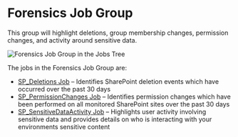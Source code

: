 # Forensics Job Group

This group will highlight deletions, group membership changes, permission changes, and activity around sensitive data.

![Forensics Job Group in the Jobs Tree](/img/product_docs/accessanalyzer/accessanalyzer/enterpriseauditor/solutions/sharepoint/activity/forensics/forensicsjobstree.png)

The jobs in the Forensics Job Group are:

- [SP\_Deletions Job](/docs/accessanalyzer/accessanalyzer/enterpriseauditor/solutions/sharepoint/activity/forensics/sp_deletions.md) – Identifies SharePoint deletion events which have occurred over the past 30 days
- [SP\_PermissionChanges Job](/docs/accessanalyzer/accessanalyzer/enterpriseauditor/solutions/sharepoint/activity/forensics/sp_permissionchanges.md) – Identifies permission changes which have been performed on all monitored SharePoint sites over the past 30 days
- [SP\_SensitiveDataActivity Job](/docs/accessanalyzer/accessanalyzer/enterpriseauditor/solutions/sharepoint/activity/forensics/sp_sensitivedataactivity.md) – Highlights user activity involving sensitive data and provides details on who is interacting with your environments sensitive content
